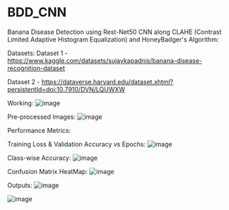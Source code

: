 # BDD_CNN
Banana Disease Detection using Rest-Net50 CNN along CLAHE (Contrast Limited Adaptive Histogram Equalization) and HoneyBadger's Algorithm:

Datasets:
Dataset 1 - https://www.kaggle.com/datasets/sujaykapadnis/banana-disease-recognition-dataset

Dataset 2 - https://dataverse.harvard.edu/dataset.xhtml?persistentId=doi:10.7910/DVN/LQUWXW

Working:
![image](https://github.com/user-attachments/assets/e2235628-9393-4084-b807-5852ec7d1e03)

Pre-processed Images:
![image](https://github.com/user-attachments/assets/cddd1241-12ae-4bda-b173-0ca6607644b0)


Performance Metrics:

Training Loss & Validation Accuracy vs Epochs:
![image](https://github.com/user-attachments/assets/8535752a-4d53-4028-ada8-0f3c9643162b)

Class-wise Accuracy:
![image](https://github.com/user-attachments/assets/20a363c5-6e05-459c-a05c-b91af254481c)

Confusion Matrix HeatMap:
![image](https://github.com/user-attachments/assets/1d642b31-c293-436c-b2e6-90f8f719a156)

Outputs:
![image](https://github.com/user-attachments/assets/b57ada93-04f7-4356-9a85-238e2e54b6af)

![image](https://github.com/user-attachments/assets/c45da6b8-84ef-4b52-9b63-cef8e7c4651c)






